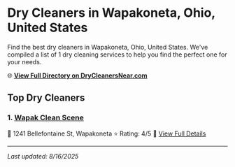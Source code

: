 # Dry Cleaners in Wapakoneta, Ohio, United States

Find the best dry cleaners in Wapakoneta, Ohio, United States. We've compiled a list of 1 dry cleaning services to help you find the perfect one for your needs.

🌐 **[View Full Directory on DryCleanersNear.com](https://drycleanersnear.com/city/US/Ohio/Wapakoneta)**

## Top Dry Cleaners

### 1. [Wapak Clean Scene](https://drycleanersnear.com/dryCleaner/688c1fa5a7924e3e1d737bba/wapak-clean-scene)
📍 1241 Bellefontaine St, Wapakoneta
⭐ Rating: 4/5
🔗 [View Full Details](https://drycleanersnear.com/dryCleaner/688c1fa5a7924e3e1d737bba/wapak-clean-scene)


---

*Last updated: 8/16/2025*
